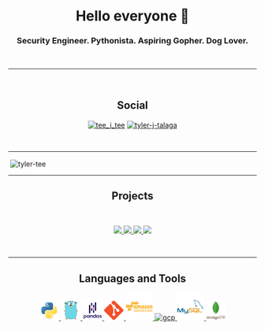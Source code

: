 <h1 align="center">Hello everyone 👋</h1>
<h3 align="center">Security Engineer. Pythonista. Aspiring Gopher. Dog Lover.</h3>
<br>

---

<br>
<h2 align="center">Social</h2>
<p align="center">
<a href="https://twitter.com/tee_j_tee" target="blank"><img align="center" src="https://raw.githubusercontent.com/rahuldkjain/github-profile-readme-generator/master/src/images/icons/Social/twitter.svg" alt="tee_j_tee" height="30" width="40" /></a>
<a href="https://linkedin.com/in/tyler-j-talaga" target="blank"><img align="center" src="https://raw.githubusercontent.com/rahuldkjain/github-profile-readme-generator/master/src/images/icons/Social/linked-in-alt.svg" alt="tyler-j-talaga" height="30" width="40" /></a>
 </p>
 <br>

---

<p>&nbsp;<img align="center" src="https://github-readme-stats.vercel.app/api?username=tyler-tee&show_icons=true&locale=en" alt="tyler-tee" /></p>

---

<h2 align="center">Projects</h2>
<br />
<p align="center">
 <a href="https://github.com/tyler-tee/crowdclient">
  <img align="" src="https://github-readme-stats.vercel.app/api/pin/?username=tyler-tee&repo=crowdclient&theme=tokyonight" />
</a>
  <a href="https://github.com/tyler-tee/Overwatch">
  <img align="" src="https://github-readme-stats.vercel.app/api/pin/?username=tyler-tee&repo=overwatch&theme=tokyonight" />
</a>
  <a href="https://github.com/tyler-tee/Phintel">
  <img align="" src="https://github-readme-stats.vercel.app/api/pin/?username=tyler-tee&repo=phintel&theme=tokyonight" />
</a>
<a href="https://github.com/tyler-tee/TrackerAssist">
  <img align="" src="https://github-readme-stats.vercel.app/api/pin/?username=tyler-tee&repo=trackerassist&theme=tokyonight" />
</a>
</p>

<br />

---

<p>
<h2 align="center">Languages and Tools</h3>
</p>
<p align="center">
<a href="https://www.python.org" target="_blank" rel="noreferrer"> <img src="https://raw.githubusercontent.com/devicons/devicon/master/icons/python/python-original.svg" alt="python" width="40" height="40"/> </a>
<a href="https://golang.org" target="_blank" rel="noreferrer"> <img src="https://raw.githubusercontent.com/devicons/devicon/master/icons/go/go-original.svg" alt="go" width="40" height="40"/> </a>
<a href="" target="_blank"> <img src="https://raw.githubusercontent.com/devicons/devicon/master/icons/pandas/pandas-original-wordmark.svg" alt="pandas" width="40" height="40"/> </a>
<a href="" target="_blank"> <img src="https://raw.githubusercontent.com/devicons/devicon/master/icons/git/git-original.svg" alt="git" width="40" height="40"/> </a>
<a href="/" target="_blank"> <img src="https://raw.githubusercontent.com/devicons/devicon/master/icons/amazonwebservices/amazonwebservices-plain-wordmark.svg" alt="AWS" width="55" height="55"/> </a>
<a href="https://cloud.google.com" target="_blank" rel="noreferrer"> <img src="https://www.vectorlogo.zone/logos/google_cloud/google_cloud-icon.svg" alt="gcp" width="40" height="40"/> </a>
<a href="/" target="_blank"> <img src="https://raw.githubusercontent.com/devicons/devicon/master/icons/mysql/mysql-original-wordmark.svg" alt="MySQL" width="55" height="55"/> </a>
<a href="https://www.mongodb.com/" target="_blank" rel="noreferrer"> <img src="https://raw.githubusercontent.com/devicons/devicon/master/icons/mongodb/mongodb-original-wordmark.svg" alt="mongodb" width="40" height="40"/> </a>
   </p>
